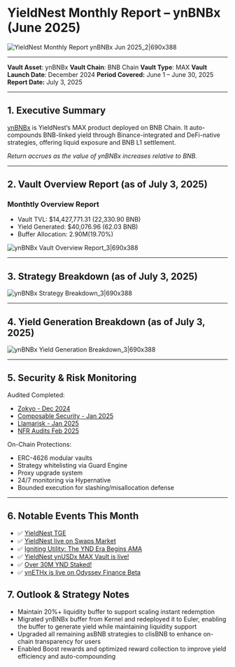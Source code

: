 # YieldNest Monthly Report – ynBNBx (June 2025)

![YieldNest Monthly Report ynBNBx Jun 2025_2|690x388](https://i.imgur.com/yg7z5Qy.jpeg)

---

**Vault Asset**: ynBNBx
**Vault Chain**: BNB Chain
**Vault Type**: MAX
**Vault Launch Date**: December 2024
**Period Covered:** June 1 – June 30, 2025
**Report Date:** July 3, 2025

---

## 1. Executive Summary

[ynBNBx](https://app.yieldnest.finance/restake/ynBNBx) is YieldNest’s MAX product deployed on BNB Chain. It auto-compounds BNB-linked yield through Binance-integrated and DeFi-native strategies, offering liquid exposure and BNB L1 settlement.

*Return accrues as the value of ynBNBx increases relative to BNB.*

---

## 2. Vault Overview Report (as of July 3, 2025)

### Monthtly Overview Report
* Vault TVL: $14,427,771.31 (22,330.90 BNB)
* Yield Generated: $40,076.96 (62.03 BNB)
* Buffer Allocation: 2.90M(19.70%)

![ynBNBx Vault Overview Report_3|690x388](https://i.imgur.com/RASDfWM.png)

---

## 3. Strategy Breakdown (as of July 3, 2025)

![ynBNBx Strategy Breakdown_3|690x388](https://i.imgur.com/JzgeLL6.png)

---

## 4. Yield Generation Breakdown (as of July 3, 2025)

![ynBNBx Yield Generation Breakdown_3|690x388](https://i.imgur.com/7FcK8F5.png)

---

## 5. Security & Risk Monitoring

Audited Completed:

* [Zokyo - Dec 2024	](https://github.com/yieldnest/Publications/blob/main/audits/zokyo_audit_yieldnest_dec12th_2024.pdf)
* [Composable Security - Jan 2025](https://github.com/yieldnest/Publications/blob/main/audits/composable_security_yieldnest_jan_2025.pdf)
* [Llamarisk - Jan 2025](https://www.llamarisk.com/research/asset-risk-ynbnbx)
* [NFR Audits Feb 2025	](https://github.com/yieldnest/Publications/blob/main/audits/yieldnest_max_vault_withdrawer_audit_report.pdf)

On-Chain Protections:
* ERC-4626 modular vaults
* Strategy whitelisting via Guard Engine
* Proxy upgrade system
* 24/7 monitoring via Hypernative
* Bounded execution for slashing/misallocation defense

---

## 6. Notable Events This Month

* ✅ [YieldNest TGE](https://x.com/YieldNestFi/status/1930004152186482765)
* ✅ [YieldNest live on Swaps Market](https://x.com/swaps_io/status/1930565474858754499)
* ✅ [Igniting Utility: The YND Era Begins AMA](https://x.com/YieldNestFi/status/1935739114269364302)
* ✅ [YieldNest ynUSDx MAX Vault is live!](https://x.com/YieldNestFi/status/1936381866199965715)
* ✅ [Over 30M YND Staked!](https://x.com/YieldNestFi/status/1937184136546173130)
* ✅ [ynETHx is live on Odyssey Finance Beta](https://x.com/0xOdysseyApp/status/1938593588059017346)

## 7. Outlook & Strategy Notes

* Maintain 20%+ liquidity buffer to support scaling instant redemption
* Migrated ynBNBx buffer from Kernel and redeployed it to Euler, enabling the buffer to generate yield while maintaining liquidity support
* Upgraded all remaining asBNB strategies to clisBNB to enhance on-chain transparency for users
* Enabled Boost rewards and optimized reward collection to improve yield efficiency and auto-compounding